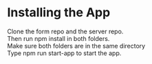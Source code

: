 # Installing the App

Clone the form repo and the server repo. \
Then run npm install in both folders. \
Make sure both folders are in the same directory \
Type npm run start-app to start the app.